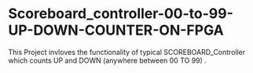 # Scoreboard_controller-00-to-99-UP-DOWN-COUNTER-ON-FPGA
This Project invloves the functionality of typical SCOREBOARD_Controller which counts UP and DOWN (anywhere between 00 TO 99) .
